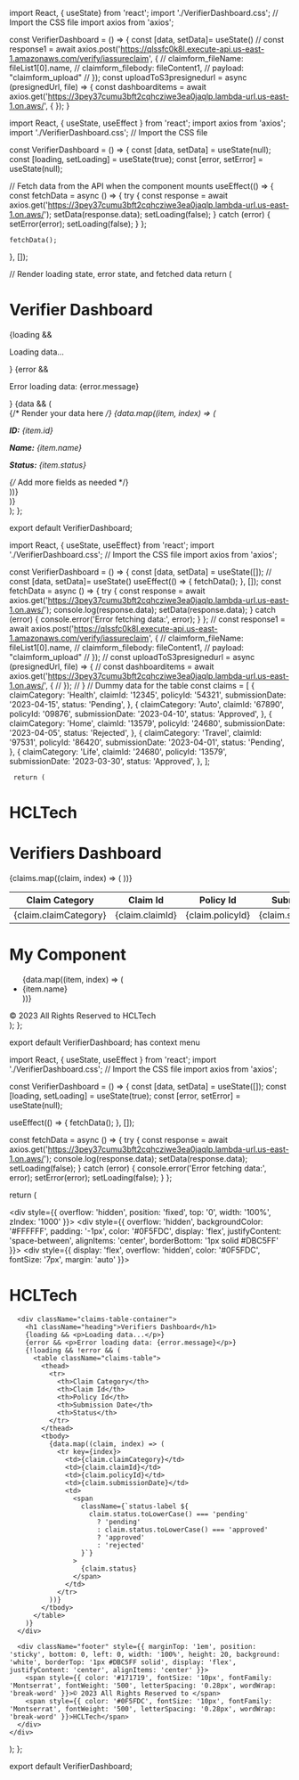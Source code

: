 import React, { useState} from 'react';
import './VerifierDashboard.css'; // Import the CSS file
import axios from 'axios';
 
   const VerifierDashboard = () => {
       const [data, setData]= useState()
//   const response1 = await axios.post('https://qlssfc0k8l.execute-api.us-east-1.amazonaws.com/verify/iassureclaim', {
//         claimform_fileName: fileList1[0].name,
//         claimform_filebody: fileContent1,
//         payload: "claimform_upload"
//       });
    const uploadToS3presignedurl = async (presignedUrl, file) => {
          const dashboarditems = await axios.get('https://3pey37cumu3bft2cqhcziwe3ea0jaqlp.lambda-url.us-east-1.on.aws/', {
            });
    }






import React, { useState, useEffect } from 'react';
import axios from 'axios';
import './VerifierDashboard.css'; // Import the CSS file

const VerifierDashboard = () => {
  const [data, setData] = useState(null);
  const [loading, setLoading] = useState(true);
  const [error, setError] = useState(null);

  // Fetch data from the API when the component mounts
  useEffect(() => {
    const fetchData = async () => {
      try {
        const response = await axios.get('https://3pey37cumu3bft2cqhcziwe3ea0jaqlp.lambda-url.us-east-1.on.aws/');
        setData(response.data);
        setLoading(false);
      } catch (error) {
        setError(error);
        setLoading(false);
      }
    };

    fetchData();
  }, []);

  // Render loading state, error state, and fetched data
  return (
    <div className="verifier-dashboard">
      <h1>Verifier Dashboard</h1>
      {loading && <p>Loading data...</p>}
      {error && <p>Error loading data: {error.message}</p>}
      {data && (
        <div className="dashboard-content">
          {/* Render your data here */}
          {data.map((item, index) => (
            <div key={index} className="dashboard-item">
              <p><strong>ID:</strong> {item.id}</p>
              <p><strong>Name:</strong> {item.name}</p>
              <p><strong>Status:</strong> {item.status}</p>
              {/* Add more fields as needed */}
            </div>
          ))}
        </div>
      )}
    </div>
  );
};

export default VerifierDashboard;














import React, { useState, useEffect} from 'react';
import './VerifierDashboard.css'; // Import the CSS file
import axios from 'axios';
 
   const VerifierDashboard = () => {
       const [data, setData] = useState([]);
    //   const [data, setData]= useState()
       useEffect(() => {
         fetchData();
       }, []);
    const fetchData = async () => {
         try {
           const response = await axios.get('https://3pey37cumu3bft2cqhcziwe3ea0jaqlp.lambda-url.us-east-1.on.aws/');
           console.log(response.data);
           setData(response.data);
         } catch (error) {
           console.error('Error fetching data:', error);
         }
       };
//   const response1 = await axios.post('https://qlssfc0k8l.execute-api.us-east-1.amazonaws.com/verify/iassureclaim', {
//         claimform_fileName: fileList1[0].name,
//         claimform_filebody: fileContent1,
//         payload: "claimform_upload"
//       });
    // const uploadToS3presignedurl = async (presignedUrl, file) => {
    //       const dashboarditems = await axios.get('https://3pey37cumu3bft2cqhcziwe3ea0jaqlp.lambda-url.us-east-1.on.aws/', {
    //         });
    // }
     // Dummy data for the table
     const claims = [
       {
         claimCategory: 'Health',
         claimId: '12345',
         policyId: '54321',
         submissionDate: '2023-04-15',
         status: 'Pending',
       },
       {
         claimCategory: 'Auto',
         claimId: '67890',
         policyId: '09876',
         submissionDate: '2023-04-10',
         status: 'Approved',
       },
       {
         claimCategory: 'Home',
         claimId: '13579',
         policyId: '24680',
         submissionDate: '2023-04-05',
         status: 'Rejected',
       },
       {
         claimCategory: 'Travel',
         claimId: '97531',
         policyId: '86420',
         submissionDate: '2023-04-01',
         status: 'Pending',
       },
       {
         claimCategory: 'Life',
         claimId: '24680',
         policyId: '13579',
         submissionDate: '2023-03-30',
         status: 'Approved',
       },
     ];
 
     return (
<div>
<div style={{ overflow: 'hidden', position: 'fixed',top: '0', width: '100%', zIndex: '1000' }}>
<div  style={{ overflow: 'hidden',backgroundColor: '#FFFFFF', padding: '-1px', color: '#0F5FDC', display: 'flex', justifyContent: 'space-between', alignItems: 'center',borderBottom: '1px solid #DBC5FF' }}>
<div  style={{ display: 'flex',overflow: 'hidden',color:'#0F5FDC',fontSize: '7px',margin: 'auto' }}>
<h1>HCLTech</h1>
</div>
</div>
</div>
<div className="claims-table-container">
<h1 className="heading">Verifiers Dashboard</h1>
<table className="claims-table">
<thead>
<tr>
<th>Claim Category</th>
<th>Claim Id</th>
<th>Policy Id</th>
<th>Submission Date</th>
<th>Status</th>
</tr>
</thead>
<tbody>
                 {claims.map((claim, index) => (
<tr key={index}>
<td>{claim.claimCategory}</td>
<td>{claim.claimId}</td>
<td>{claim.policyId}</td>
<td>{claim.submissionDate}</td>
<td>
<span
                         className={`status-label ${
                           claim.status.toLowerCase() === 'pending'
                             ? 'pending'
                             : claim.status.toLowerCase() === 'approved'
                             ? 'approved'
                             : 'rejected'
                         }`}
>
                         {claim.status}
</span>
</td>
</tr>
                 ))}
</tbody>
</table>
</div>
<div>
<h1>My Component</h1>
<ul>
                   {data.map((item, index) => (
<li key={index}>{item.name}</li>
                   ))}
</ul>
</div>
<div className="footer" style={{ marginTop:'1em',position:'sticky',bottom:0, left: 0, width: '100%', height: 20, background: 'white', borderTop: '1px #DBC5FF solid', display: 'flex', justifyContent: 'center', alignItems: 'center'}}>
<span style={{color: '#171719', fontSize: '10px', fontFamily: 'Montserrat', fontWeight: '500', letterSpacing: '0.28px', wordWrap: 'break-word'}}>© 2023 All Rights Reserved to </span>
<span style={{color: '#0F5FDC', fontSize: '10px', fontFamily: 'Montserrat', fontWeight: '500',letterSpacing: '0.28px', wordWrap: 'break-word'}}>HCLTech</span>
</div>
</div>
     );
   };
 
   export default VerifierDashboard;
has context menu





import React, { useState, useEffect } from 'react';
import './VerifierDashboard.css'; // Import the CSS file
import axios from 'axios';

const VerifierDashboard = () => {
  const [data, setData] = useState([]);
  const [loading, setLoading] = useState(true);
  const [error, setError] = useState(null);

  useEffect(() => {
    fetchData();
  }, []);

  const fetchData = async () => {
    try {
      const response = await axios.get('https://3pey37cumu3bft2cqhcziwe3ea0jaqlp.lambda-url.us-east-1.on.aws/');
      console.log(response.data);
      setData(response.data);
      setLoading(false);
    } catch (error) {
      console.error('Error fetching data:', error);
      setError(error);
      setLoading(false);
    }
  };

  return (
    <div>
      <div style={{ overflow: 'hidden', position: 'fixed', top: '0', width: '100%', zIndex: '1000' }}>
        <div style={{ overflow: 'hidden', backgroundColor: '#FFFFFF', padding: '-1px', color: '#0F5FDC', display: 'flex', justifyContent: 'space-between', alignItems: 'center', borderBottom: '1px solid #DBC5FF' }}>
          <div style={{ display: 'flex', overflow: 'hidden', color: '#0F5FDC', fontSize: '7px', margin: 'auto' }}>
            <h1>HCLTech</h1>
          </div>
        </div>
      </div>

      <div className="claims-table-container">
        <h1 className="heading">Verifiers Dashboard</h1>
        {loading && <p>Loading data...</p>}
        {error && <p>Error loading data: {error.message}</p>}
        {!loading && !error && (
          <table className="claims-table">
            <thead>
              <tr>
                <th>Claim Category</th>
                <th>Claim Id</th>
                <th>Policy Id</th>
                <th>Submission Date</th>
                <th>Status</th>
              </tr>
            </thead>
            <tbody>
              {data.map((claim, index) => (
                <tr key={index}>
                  <td>{claim.claimCategory}</td>
                  <td>{claim.claimId}</td>
                  <td>{claim.policyId}</td>
                  <td>{claim.submissionDate}</td>
                  <td>
                    <span
                      className={`status-label ${
                        claim.status.toLowerCase() === 'pending'
                          ? 'pending'
                          : claim.status.toLowerCase() === 'approved'
                          ? 'approved'
                          : 'rejected'
                      }`}
                    >
                      {claim.status}
                    </span>
                  </td>
                </tr>
              ))}
            </tbody>
          </table>
        )}
      </div>

      <div className="footer" style={{ marginTop: '1em', position: 'sticky', bottom: 0, left: 0, width: '100%', height: 20, background: 'white', borderTop: '1px #DBC5FF solid', display: 'flex', justifyContent: 'center', alignItems: 'center' }}>
        <span style={{ color: '#171719', fontSize: '10px', fontFamily: 'Montserrat', fontWeight: '500', letterSpacing: '0.28px', wordWrap: 'break-word' }}>© 2023 All Rights Reserved to </span>
        <span style={{ color: '#0F5FDC', fontSize: '10px', fontFamily: 'Montserrat', fontWeight: '500', letterSpacing: '0.28px', wordWrap: 'break-word' }}>HCLTech</span>
      </div>
    </div>
  );
};

export default VerifierDashboard;





